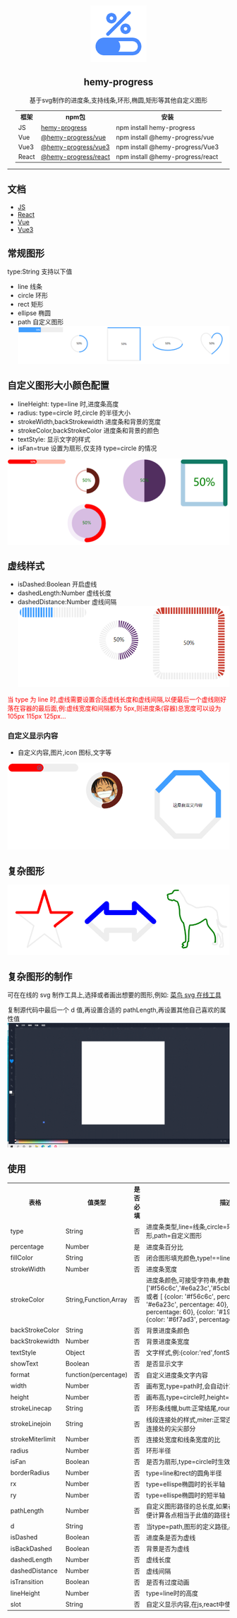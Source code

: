 <div align="center">
<img src="https://raw.githubusercontent.com/hemyWen/hemy-progress/master/assets/logo.png" /> 
<h2>hemy-progress</h2>
<p>基于svg制作的进度条,支持线条,环形,椭圆,矩形等其他自定义图形</p>
<table style="width:auto;display:table">
    <tr>
        <th>框架</th>
        <th>npm包</th>
        <th>安装</th>
    </tr>
    <tr>
        <td>JS</td>
        <td>
        <a href='https://www.npmjs.com/package/hemy-progress'>
        hemy-progress</a>
        </td>
        <td >npm install hemy-progress</td>
    </tr>
    <tr>
        <td>Vue</td>
        <td><a href='https://www.npmjs.com/package/@hemy-progress/vue'>@hemy-progress/vue</a></td>
        <td>npm install @hemy-progress/vue</td>
    </tr>
      <tr>
        <td>Vue3</td>
        <td><a href='https://www.npmjs.com/package/@hemy-progress/vue3'>@hemy-progress/vue3</a></td>
        <td>npm install @hemy-progress/Vue3</td>
    </tr>
     <tr>
        <td>React</td>
        <td><a href='https://www.npmjs.com/package/@hemy-progress/react'>@hemy-progress/react</a></td>
        <td>npm install @hemy-progress/react</td>
    </tr>
</table>
</div>

<hr />

## 文档

- [JS](https://github.com/hemyWen/hemy-progress/tree/master/packages/core)
- [React](https://github.com/hemyWen/hemy-progress/tree/master/packages/react)
- [Vue](https://github.com/hemyWen/hemy-progress/tree/master/packages/vue)
- [Vue3](https://github.com/hemyWen/hemy-progress/tree/master/packages/vue3)

## 常规图形

type:String 支持以下值

- line 线条
- circle 环形
- rect 矩形
- ellipse 椭圆
- path 自定义图形
  ![常规例子](https://raw.githubusercontent.com/hemyWen/hemy-progress/master/assets/1.png)

## 自定义图形大小颜色配置

- lineHeight: type=line 时,进度条高度
- radius: type=circle 时,circle 的半径大小
- strokeWidth,backStrokewidth 进度条和背景的宽度
- strokeColor,backStrokeColor 进度条和背景的颜色
- textStyle: 显示文字的样式
- isFan=true 设置为扇形,仅支持 type=circle 的情况

![自定义颜色配置](https://raw.githubusercontent.com/hemyWen/hemy-progress/master/assets/2.png)

## 虚线样式

- isDashed:Boolean 开启虚线
- dashedLength:Number 虚线长度
- dashedDistance:Number 虚线间隔
  ![常规例子](https://raw.githubusercontent.com/hemyWen/hemy-progress/master/assets/3.png)

<font color='red'>当 type 为 line 时,虚线需要设置合适虚线长度和虚线间隔,以便最后一个虚线刚好落在容器的最后面,例:虚线宽度和间隔都为 5px,则进度条(容器)总宽度可以设为 105px 115px 125px...
</font>

### 自定义显示内容

- 自定义内容,图片,icon 图标,文字等

![自定义显示内容](https://raw.githubusercontent.com/hemyWen/hemy-progress/master/assets/4.png)

## 复杂图形

![复杂例子](https://raw.githubusercontent.com/hemyWen/hemy-progress/master/assets/5.png)

## 复杂图形的制作

可在在线的 svg 制作工具上,选择或者画出想要的图形,例如: [菜鸟 svg 在线工具](https://c.runoob.com/more/svgeditor/)

复制源代码中最后一个 d 值,再设置合适的 pathLength,再设置其他自己喜欢的属性值
![复杂图形制作](https://raw.githubusercontent.com/hemyWen/hemy-progress/master/assets/6.gif)

## 使用

<table>
  <tr>
    <th>表格</th>
    <th>值类型</th>
    <th>是否必填</th>
    <th>描述</th>
    <th>默认值</th>
  </tr>
  <tr>
    <td>type</td>
    <td>String</td>
    <td>否</td>
    <td>进度条类型,line=线条,circle=环形,ellipse=椭圆,rect=矩形,path=自定义图形</td>
    <td>line</td>
  </tr>
  <tr>
    <td>percentage</td>
    <td>Number</td>
    <td>是</td>
    <td>进度条百分比</td>
    <td>100</td>
  </tr>
    <tr>
    <td>fillColor</td>
    <td>String</td>
    <td>否</td>
    <td>闭合图形填充颜色,type!==line生效</td>
    <td>none</td>
  </tr>
   <tr>
    <td>strokeWidth</td>
    <td>Number</td>
    <td>否</td>
    <td>进度条宽度</td>
    <td>10</td>
  </tr>
   <tr>
    <td>strokeColor</td>
    <td>String,Function,Array</td>
    <td>否</td>
    <td>进度条颜色,可接受字符串,参数为percentage的函数,数组,
        ['#f56c6c','#e6a23c','#5cb87a','#1989fa','#6f7ad3']
        或者
        [
          {color: '#f56c6c', percentage: 20},
          {color: '#e6a23c', percentage: 40},
          {color: '#5cb87a', percentage: 60},
          {color: '#1989fa', percentage: 80},
          {color: '#6f7ad3', percentage: 100}
        ]
    </td>
    <td>#409eff</td>
  </tr>
  <tr>
    <td>backStrokeColor</td>
    <td>String</td>
    <td>否</td>
    <td>背景进度条颜色</td>
    <td>#eee</td>
  </tr>
    <tr>
    <td>backStrokewidth</td>
    <td>Number</td>
    <td>否</td>
    <td>背景进度条宽度</td>
    <td>5</td>
  </tr>
   <tr>
    <td>textStyle</td>
    <td>Object</td>
    <td>否</td>
    <td>文字样式,例:{color:'red',fontSize:'25px'}</td>
    <td>{}</td>
  </tr>
  <tr>
    <td>showText</td>
    <td>Boolean</td>
    <td>否</td>
    <td>是否显示文字</td>
    <td>true</td>
  </tr>
   <tr>
    <td>format</td>
    <td>function(percentage)</td>
    <td>否</td>
    <td>自定义进度条文字内容</td>
    <td></td>
  </tr>
  <tr>
    <td>width</td>
    <td>Number</td>
    <td>否</td>
    <td>画布宽,type=path时,会自动计算画布宽高</td>
    <td>200</td>
  </tr>
  <tr>
    <td>height</td>
    <td>Number</td>
    <td>否</td>
    <td>画布高,type=circle时,height=width</td>
    <td>200</td>
  </tr>
  <tr>
    <td>strokeLinecap</td>
    <td>String</td>
    <td>否</td>
    <td>环形条线帽,butt:正常结尾,round:圆润,square:两端为方形</td>
    <td>round</td>
  </tr>
   <tr>
    <td>strokeLinejoin</td>
    <td>String</td>
    <td>否</td>
    <td>线段连接处的样式,miter:正常连接,round:圆润,bevel:切除连接处的尖尖部分</td>
    <td>miter</td>
  </tr>
    <tr>
    <td>strokeMiterlimit</td>
    <td>Number</td>
    <td>否</td>
    <td>连接处宽度和线条宽度的比</td>
    <td>4</td>
  </tr>
  <tr>
    <td>radius</td>
    <td>Number</td>
    <td>否</td>
    <td>环形半径</td>
    <td>50</td>
  </tr>
  <tr>
    <td>isFan</td>
    <td>Boolean</td>
    <td>否</td>
    <td>是否为扇形,type=circle时生效</td>
    <td>false</td>
  </tr>
  <tr>
    <td>borderRadius</td>
    <td>Number</td>
    <td>否</td>
    <td>type=line和rect的圆角半径</td>
    <td>0</td>
  </tr>
  <tr>
    <td>rx</td>
    <td>Number</td>
    <td>否</td>
    <td>type=ellispe椭圆时的长半轴</td>
    <td>100</td>
  </tr>
  <tr>
    <td>ry</td>
    <td>Number</td>
    <td>否</td>
    <td>type=ellispe椭圆时的短半轴</td>
    <td>50</td>
  </tr>
  <tr>
    <td>pathLength</td>
    <td>Number</td>
    <td>否</td>
    <td>自定义图形路径的总长度,如果存在，路径将进行缩放，以便计算各点相当于此值的路径长度</td>
    <td>1000</td>
  </tr>
   <tr>
    <td>d</td>
    <td>String</td>
    <td>否</td>
    <td>当type=path,图形的定义路径,必填</td>
    <td></td>
  </tr>
    <tr>
    <td>isDashed</td>
    <td>Boolean</td>
    <td>否</td>
    <td>进度条是否为虚线</td>
    <td>false</td>
  </tr>
    <tr>
    <td>isBackDashed</td>
    <td>Boolean</td>
    <td>否</td>
    <td>背景是否为虚线</td>
    <td>true</td>
  </tr>
     <tr>
    <td>dashedLength</td>
    <td>Number</td>
    <td>否</td>
    <td>虚线长度</td>
    <td>5</td>
  </tr>
  <tr>
    <td>dashedDistance</td>
    <td>Number</td>
    <td>否</td>
    <td>虚线间隔</td>
    <td>5</td>
  </tr>
  <tr>
    <td>isTransition</td>
    <td>Boolean</td>
    <td>否</td>
    <td>是否有过度动画</td>
    <td>true</td>
  </tr>
  <tr>
    <td>lineHeight</td>
    <td>Number</td>
    <td>否</td>
    <td>type=line时的高度</td>
    <td>30</td>
  </tr>
  <tr>
    <td>slot</td>
    <td>String</td>
    <td>否</td>
    <td>自定义显示内容,在js,react中使用生效</td>
    <td></td>
  </tr>
</table>
